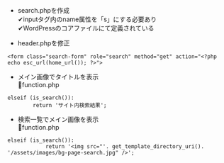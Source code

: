 - search.phpを作成  
✔︎inputタグ内のname属性を「s」にする必要あり  
✔︎WordPressのコアファイルにて定義されている

- header.phpを修正  
```header.php
<form class="search-form" role="search" method="get" action="<?php echo esc_url(home_url()); ?>">
```  

- メイン画像でタイトルを表示  
🔻function.php  
```function.php
elseif (is_search()):
        return 'サイト内検索結果';
```

- 検索一覧でメイン画像を表示  
🔻function.php
```function.php
elseif (is_search()):
            return '<img src="'. get_template_directory_uri(). '/assets/images/bg-page-search.jpg" />';
```

